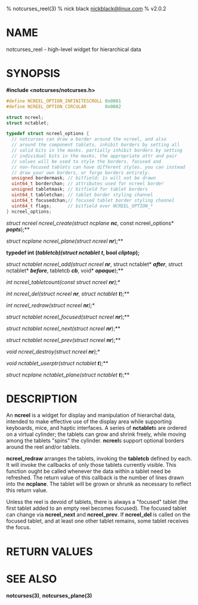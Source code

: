 % notcurses_reel(3)
% nick black <nickblack@linux.com>
% v2.0.2

# NAME

notcurses_reel - high-level widget for hierarchical data

# SYNOPSIS

**#include <notcurses/notcurses.h>**

```c
#define NCREEL_OPTION_INFINITESCROLL 0x0001
#define NCREEL_OPTION_CIRCULAR       0x0002

struct ncreel;
struct nctablet;

typedef struct ncreel_options {
  // notcurses can draw a border around the ncreel, and also
  // around the component tablets. inhibit borders by setting all
  // valid bits in the masks. partially inhibit borders by setting
  // individual bits in the masks. the appropriate attr and pair
  // values will be used to style the borders. focused and
  // non-focused tablets can have different styles. you can instead
  // draw your own borders, or forgo borders entirely.
  unsigned bordermask; // bitfield; 1s will not be drawn
  uint64_t borderchan; // attributes used for ncreel border
  unsigned tabletmask; // bitfield for tablet borders
  uint64_t tabletchan; // tablet border styling channel
  uint64_t focusedchan;// focused tablet border styling channel
  uint64_t flags;      // bitfield over NCREEL_OPTION_*
} ncreel_options;
```

**struct ncreel* ncreel_create(struct ncplane* ***nc***, const ncreel_options* ***popts***);**

**struct ncplane* ncreel_plane(struct ncreel* ***nr***);**

**typedef int (*tabletcb)(struct nctablet* ***t***, bool ***cliptop***);**

**struct nctablet* ncreel_add(struct ncreel* ***nr***, struct nctablet* ***after***, struct nctablet* ***before***, tabletcb ***cb***, void* ***opaque***);**

**int ncreel_tabletcount(const struct ncreel* ***nr***);**

**int ncreel_del(struct ncreel* ***nr***, struct nctablet* ***t***);**

**int ncreel_redraw(struct ncreel* ***nr***);**

**struct nctablet* ncreel_focused(struct ncreel* ***nr***);**

**struct nctablet* ncreel_next(struct ncreel* ***nr***);**

**struct nctablet* ncreel_prev(struct ncreel* ***nr***);**

**void ncreel_destroy(struct ncreel* ***nr***);**

**void* nctablet_userptr(struct nctablet* ***t***);**

**struct ncplane* nctablet_plane(struct nctablet* ***t***);**

# DESCRIPTION

An **ncreel** is a widget for display and manipulation of hierarchal data,
intended to make effective use of the display area while supporting keyboards,
mice, and haptic interfaces. A series of **nctablet**s are ordered on a
virtual cylinder; the tablets can grow and shrink freely, while moving among
the tablets "spins" the cylinder. **ncreel**s support optional borders around
the reel and/or tablets.

**ncreel_redraw** arranges the tablets, invoking the **tabletcb** defined by
each. It will invoke the callbacks of only those tablets currently visible.
This function ought be called whenever the data within a tablet need be
refreshed. The return value of this callback is the number of lines drawn into
the **ncplane**. The tablet will be grown or shrunk as necessary to reflect
this return value.

Unless the reel is devoid of tablets, there is always a "focused" tablet (the
first tablet added to an empty reel becomes focused). The focused tablet can
change via **ncreel_next** and **ncreel_prev**. If **ncreel_del** is called on
the focused tablet, and at least one other tablet remains, some tablet receives
the focus.

# RETURN VALUES

# SEE ALSO

**notcurses(3)**,
**notcurses_plane(3)**
